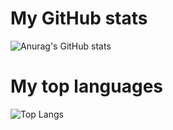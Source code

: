 <!---
TheFlowDKK/TheFlowDKK is a ✨ special ✨ repository because its `README.md` (this file) appears on your GitHub profile.
You can click the Preview link to take a look at your changes.
--->
# My GitHub stats
![Anurag's GitHub stats](https://github-readme-stats.vercel.app/api?username=oliverdalgaard&show=reviews,discussions_started,discussions_answered,prs_merged,prs_merged_percentage&theme=tokyonight\&rank_icon=percentile)

# My top languages
![Top Langs](https://github-readme-stats.vercel.app/api/top-langs/?username=oliverdalgaard&layout=compact&theme=tokyonight)
